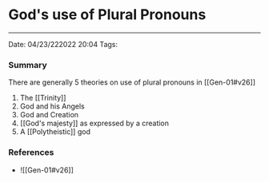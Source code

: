 # God's use of Plural Pronouns
---
Date: 04/23/222022 20:04
Tags: 


### Summary
There are generally 5 theories on use of plural pronouns in [[Gen-01#v26]]
1) The [[Trinity]]
2) God and his Angels
3) God and Creation
4) [[God's majesty]] as expressed by a creation
5) A [[Polytheistic]] god

### References
* ![[Gen-01#v26]]
